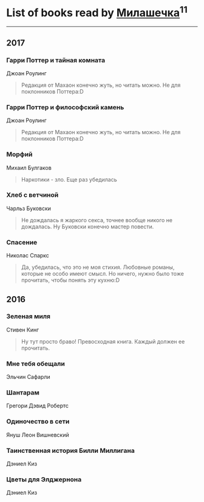 # List of books read by [Милашечка](http://vk.com/id200601396)<sup>11</sup>
---

## 2017

### Гарри Поттер и тайная комната
Джоан Роулинг
> Редакция от Махаон конечно жуть, но читать можно. Не для поклонников Поттера:D


### Гарри Поттер и философский камень
Джоан Роулинг
> Редакция от Махаон конечно жуть, но читать можно. Не для поклонников Поттера:D


### Морфий
Михаил Булгаков
> Наркотики - зло. Еще раз убедилась


### Хлеб с ветчиной
Чарльз Буковски
> Не дождалась я жаркого секса, точнее вообще никого не дождалась. Ну Буковски конечно мастер повести.


### Спасение
Николас Спаркс
> Да, убедилась, что это не моя стихия. Любовные романы, которые не особо имеют смысл. Но ничего, нужно было тоже прочитать, чтобы понять эту кухню:D



## 2016

### Зеленая миля
Стивен Кинг
> Ну тут просто браво! Превосходная книга. Каждый должен ее прочитать.


### Мне тебя обещали
Эльчин Сафарли


### Шантарам
Грегори Дэвид Робертс


### Одиночество в сети
Януш Леон Вишневский


### Таинственная история Билли Миллигана
Дэниел Киз


### Цветы для Элджернона
Дэниел Киз




